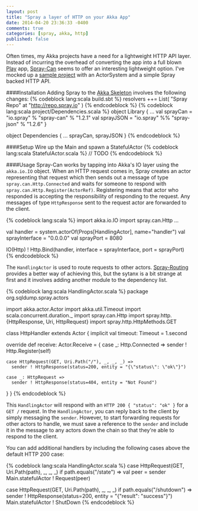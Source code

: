 ```yaml
---
layout: post
title: "Spray a layer of HTTP on your Akka App"
date: 2014-04-20 23:36:33 -0400
comments: true
categories: [spray, akka, http]
published: false
---
```

Often times, my Akka projects have a need for a lightweight HTTP API layer. Instead of incurring the overhead of converting the app into a full blown [Play](http://www.playframework.com/) app, [Spray-Can](http://spray.io/introduction/what-is-spray/) seems to offer an interesting lightweight option. I've mocked up a [sample project](https://github.com/sqldump/akka-spray) with an ActorSystem and a simple Spray backed HTTP API.

####Installation
Adding Spray to the [Akka Skeleton](http://blog.abhinav.ca/blog/2014/04/17/scaffolding-an-akka-project/) involves the following changes:
{% codeblock lang:scala build.sbt %}
resolvers ++= List(
	"Spray Repo" at "http://repo.spray.io"
)
{% endcodeblock %}
{% codeblock lang:scala project/Dependencies.scala %}
object Library {
  ...
  val sprayCan  = "io.spray" %  "spray-can"  % "1.2.1"
  val sprayJSON = "io.spray" %% "spray-json" % "1.2.6"
}

object Dependencies {
  ...
  sprayCan,
  sprayJSON
}
{% endcodeblock %}

####Setup
Wire up the Main and spawn a StatefulActor
{% codeblock lang:scala StatefulActor.scala %}
// TODO
{% endcodeblock %}

####Usage
Spray-Can works by tapping into Akka's IO layer using the `akka.io.IO` object. When an HTTP request comes in, Spray creates an actor representing that request which then sends out a message of type `spray.can.Http.Connected` and waits for someone to respond with `spray.can.Http.Register(ActorRef)`. Registering means that actor who responded is accepting the responsibility of responding to the request. Any messages of type `HttpResponse` sent to the request actor are forwarded to the client.
  
{% codeblock lang:scala %}
import akka.io.IO
import spray.can.Http
  ...
  
  val handler = system.actorOf(Props[HandlingActor], name="handler")
  val sprayInterface = "0.0.0.0"
  val sprayPort = 8080
  
  IO(Http) ! Http.Bind(handler, interface = sprayInterface, port = sprayPort)
{% endcodeblock %}
  
The `HandlingActor` is used to route requests to other actors. [Spray-Routing](http://spray.io/documentation/1.2.1/spray-routing/) provides a better way of achieving this, but the sytanx is a bit strange at first and it involves adding another module to the dependency list.

{% codeblock lang:scala HandlingActor.scala %}
package org.sqldump.spray.actors

import akka.actor.Actor
import akka.util.Timeout
import scala.concurrent.duration._
import spray.can.Http
import spray.http.{HttpResponse, Uri, HttpRequest}
import spray.http.HttpMethods.GET

class HttpHandler extends Actor {
  implicit val timeout: Timeout = 1.second

  override def receive: Actor.Receive = {
    case _: Http.Connected =>
      sender ! Http.Register(self)

    case HttpRequest(GET, Uri.Path("/"), _, _, _) =>
      sender ! HttpResponse(status=200, entity = "{\"status\": \"ok\"}")

    case _: HttpRequest =>
      sender ! HttpResponse(status=404, entity = "Not Found")
  }
}
{% endcodeblock %}

This `HandlingActor` will respond with an `HTTP 200 { "status": "ok" }` for a `GET /` request. In the `HandlingActor`, you can reply back to the client by simply messaging the `sender`. However, to start forwarding requests for other actors to handle, we must save a reference to the `sender` and include it in the message to any actors down the chain so that they're able to respond to the client. 

You can add additional handlers by including the following cases above the default HTTP 200 case:
  
{% codeblock lang:scala HandlingActor.scala %}
case HttpRequest(GET, Uri.Path(path), _, _, _) if path.equals("/state") =>
  val peer = sender
  Main.statefulActor ! Request(peer)

case HttpRequest(GET, Uri.Path(path), _, _, _) if path.equals("/shutdown") =>
  sender ! HttpResponse(status=200, entity = "{\"result\": \"success\"}")
  Main.statefulActor ! ShutDown
{% endcodeblock %}

